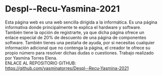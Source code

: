 # Despl--Recu-Yasmina-2021
Esta página web es una web sencilla dirigida a la informática. Es una página informativa donde principalmente te explica el hardware y software. También tiene la opción de registrarte, ya que dicha página ofrece un enlace especial de 20% de descuento de una página de componentes software. También tienes una pestaña de ayuda, por si necesitas cualquier información adicional que no contenga la página, el creador te ofrece su propio número para resolver dichas dudas o cuestiones.
Trabajo realizado por Yasmina Torres Elena.
<br>
ENLACE AL REPOSITORIO GITHUB: https://github.com/yasminatorres/Despl--Recu-Yasmina-2021
